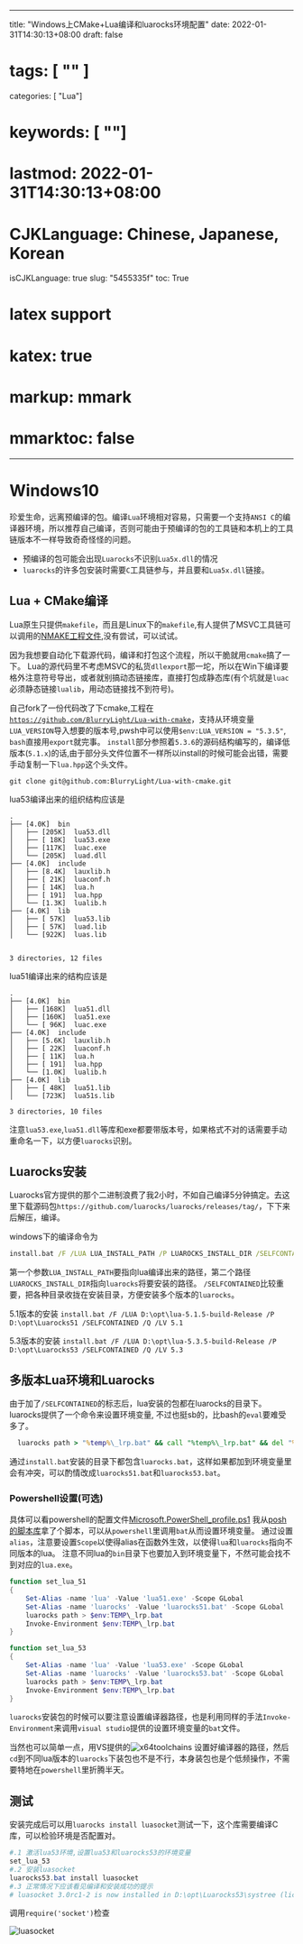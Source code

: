 
---
title: "Windows上CMake+Lua编译和luarocks环境配置"
date: 2022-01-31T14:30:13+08:00
draft: false
# tags: [ "" ]
categories: [ "Lua"]
# keywords: [ ""]
# lastmod: 2022-01-31T14:30:13+08:00
# CJKLanguage: Chinese, Japanese, Korean
isCJKLanguage: true
slug: "5455335f"
toc: True
# latex support
# katex: true
# markup: mmark
# mmarktoc: false 
---

# Windows10

珍爱生命，远离预编译的包。编译`Lua`环境相对容易，只需要一个支持`ANSI C`的编译器环境，所以推荐自己编译，否则可能由于预编译的包的工具链和本机上的工具链版本不一样导致奇奇怪怪的问题。
- 预编译的包可能会出现`Luarocks`不识别`Lua5x.dll`的情况
- `luarocks`的许多包安装时需要`C`工具链参与，并且要和`Lua5x.dll`链接。


## Lua + CMake编译
Lua原生只提供`makefile`，而且是Linux下的`makefile`,有人提供了MSVC工具链可以调用的[NMAKE工程文件](https://github.com/vtudorache/lua-msvc),没有尝试，可以试试。

因为我想要自动化下载源代码，编译和打包这个流程，所以干脆就用`cmake`搞了一下。
Lua的源代码里不考虑MSVC的私货`dllexport`那一坨，所以在Win下编译要格外注意符号导出，或者就别搞动态链接库，直接打包成静态库(有个坑就是`luac`必须静态链接`lualib`，用动态链接找不到符号)。

自己fork了一份代码改了下cmake,工程在[`https://github.com/BlurryLight/Lua-with-cmake`](https://github.com/BlurryLight/Lua-with-cmake)，支持从环境变量`LUA_VERSION`导入想要的版本号,pwsh中可以使用`$env:LUA_VERSION = "5.3.5"`, `bash`直接用`export`就完事。
`install`部分参照着`5.3.6`的源码结构编写的，编译低版本(`5.1.x`)的话,由于部分头文件位置不一样所以install的时候可能会出错，需要手动复制一下`lua.hpp`这个头文件。

```
git clone git@github.com:BlurryLight/Lua-with-cmake.git
```

lua53编译出来的组织结构应该是

```
.
├── [4.0K]  bin
│   ├── [205K]  lua53.dll
│   ├── [ 18K]  lua53.exe
│   ├── [117K]  luac.exe
│   └── [205K]  luad.dll
├── [4.0K]  include
│   ├── [8.4K]  lauxlib.h
│   ├── [ 21K]  luaconf.h
│   ├── [ 14K]  lua.h
│   ├── [ 191]  lua.hpp
│   └── [1.3K]  lualib.h
├── [4.0K]  lib
│   ├── [ 57K]  lua53.lib
│   ├── [ 57K]  luad.lib
│   └── [922K]  luas.lib


3 directories, 12 files

```

lua51编译出来的结构应该是
```
.
├── [4.0K]  bin
│   ├── [168K]  lua51.dll
│   ├── [160K]  lua51.exe
│   └── [ 96K]  luac.exe
├── [4.0K]  include
│   ├── [5.6K]  lauxlib.h
│   ├── [ 22K]  luaconf.h
│   ├── [ 11K]  lua.h
│   ├── [ 191]  lua.hpp
│   └── [1.0K]  lualib.h
├── [4.0K]  lib
│   ├── [ 48K]  lua51.lib
│   └── [723K]  lua51s.lib

3 directories, 10 files

```

注意`lua53.exe`,`lua51.dll`等库和exe都要带版本号，如果格式不对的话需要手动重命名一下，以方便`luarocks`识别。

## Luarocks安装

Luarocks官方提供的那个二进制浪费了我2小时，不如自己编译5分钟搞定。去这里下载源码包`https://github.com/luarocks/luarocks/releases/tag/`，下下来后解压，编译。

windows下的编译命令为

```bat
install.bat /F /LUA LUA_INSTALL_PATH /P LUAROCKS_INSTALL_DIR /SELFCONTAINED /Q
```


第一个参数`LUA_INSTALL_PATH`要指向lua编译出来的路径，第二个路径`LUAROCKS_INSTALL_DIR`指向`luarocks`将要安装的路径。
`/SELFCONTAINED`比较重要，把各种目录收拢在安装目录，方便安装多个版本的`luarocks`。

5.1版本的安装
`install.bat /F /LUA D:\opt\lua-5.1.5-build-Release /P D:\opt\Luarocks51 /SELFCONTAINED /Q /LV 5.1`

5.3版本的安装
`install.bat /F /LUA D:\opt\lua-5.3.5-build-Release /P D:\opt\Luarocks53 /SELFCONTAINED /Q /LV 5.3`

## 多版本Lua环境和Luarocks
由于加了`/SELFCONTAINED`的标志后，lua安装的包都在luarocks的目录下。
luarocks提供了一个命令来设置环境变量, 不过也挺sb的，比bash的`eval`要难受多了。

```bat
  luarocks path > "%temp%\_lrp.bat" && call "%temp%\_lrp.bat" && del "%temp%\_lrp.bat
```

通过`install.bat`安装的目录下都包含`luarocks.bat`，这样如果都加到环境变量里会有冲突，可以酌情改成`luarocks51.bat`和`luarocks53.bat`。
### Powershell设置(可选)

具体可以看powershell的配置文件[Microsoft.PowerShell_profile.ps1](https://github.com/BlurryLight/dotfiles/blob/master/Microsoft.PowerShell_profile.ps1)
我从[posh的脚本库](https://github.com/majkinetor/posh/blob/master/MM_Admin/Invoke-Environment.ps1)拿了个脚本，可以从`powershell`里调用`bat`从而设置环境变量。
通过设置`alias`，注意要设置`Scope`以使得alias在函数外生效，以使得`lua`和`luarocks`指向不同版本的lua。
注意不同lua的`bin`目录下也要加入到环境变量下，不然可能会找不到对应的`lua.exe`。

```powershell
function set_lua_51
{
    Set-Alias -name 'lua' -Value 'lua51.exe' -Scope GLobal
    Set-Alias -name 'luarocks' -Value 'luarocks51.bat' -Scope GLobal
    luarocks path > $env:TEMP\_lrp.bat
    Invoke-Environment $env:TEMP\_lrp.bat
}

function set_lua_53
{
    Set-Alias -name 'lua' -Value 'lua53.exe' -Scope GLobal
    Set-Alias -name 'luarocks' -Value 'luarocks53.bat' -Scope GLobal
    luarocks path > $env:TEMP\_lrp.bat
    Invoke-Environment $env:TEMP\_lrp.bat
}
```

`luarocks`安装包的时候可以要注意设置编译器路径，也是利用同样的手法`Invoke-Environment`来调用`visual studio`提供的设置环境变量的`bat`文件。

当然也可以简单一点，用VS提供的![x64toolchains](https://img.blurredcode.com/img/202201310126223.png?x-oss-process=style/compress)
设置好编译器的路径，然后`cd`到不同lua版本的`luarocks`下装包也不是不行，本身装包也是个低频操作，不需要特地在`powershell`里折腾半天。

## 测试

安装完成后可以用`luarocks install luasocket`测试一下，这个库需要编译C库，可以检验环境是否配置对。

```powershell
#.1 激活lua53环境,设置lua53和luarocks53的环境变量
set_lua_53
#.2 安装luasocket
luarocks53.bat install luasocket
#.3 正常情况下应该看见编译和安装成功的提示
# luasocket 3.0rc1-2 is now installed in D:\opt\Luarocks53\systree (license: MIT)
```
调用`require('socket')`检查

![luasocket](https://img.blurredcode.com/img/202201311455165.png?x-oss-process=style/compress)